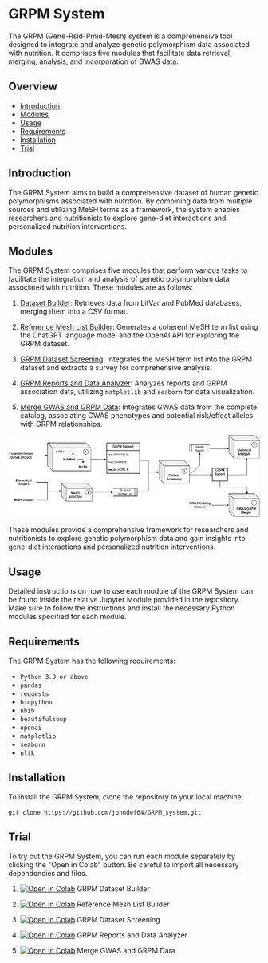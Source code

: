 # GRPM System

The GRPM (Gene-Rsid-Pmid-Mesh) system is a comprehensive tool designed to integrate and analyze genetic polymorphism data associated with nutrition. It comprises five modules that facilitate data retrieval, merging, analysis, and incorporation of GWAS data.

## Overview

- [Introduction](#introduction)
- [Modules](#modules)
- [Usage](#usage)
- [Requirements](#requirements)
- [Installation](#installation)
- [Trial](#trial)

## Introduction

The GRPM System aims to build a comprehensive dataset of human genetic polymorphisms associated with nutrition. By combining data from multiple sources and utilizing MeSH terms as a framework, the system enables researchers and nutritionists to explore gene-diet interactions and personalized nutrition interventions.


## Modules

The GRPM System comprises five modules that perform various tasks to facilitate the integration and analysis of genetic polymorphism data associated with nutrition. These modules are as follows:

1. [Dataset Builder](https://github.com/johndef64/GRPM_system/blob/main/GRPM_01_dataset_builder.ipynb): Retrieves data from LitVar and PubMed databases, merging them into a CSV format. 

2. [Reference Mesh List Builder](https://github.com/johndef64/GRPM_system/blob/main/GRPM_02_ref-mesh_builder.ipynb): Generates a coherent MeSH term list using the ChatGPT language model and the OpenAI API for exploring the GRPM dataset. 

3. [GRPM Dataset Screening](https://github.com/johndef64/GRPM_system/blob/main/GRPM_03_dataset_survey.ipynb): Integrates the MeSH term list into the GRPM dataset and extracts a survey for comprehensive analysis. 

4. [GRPM Reports and Data Analyzer](https://github.com/johndef64/GRPM_system/blob/main/GRPM_04_grpm-data_analyzer.ipynb): Analyzes reports and GRPM association data, utilizing `matplotlib` and `seaborn` for data visualization. 

5. [Merge GWAS and GRPM Data](https://github.com/johndef64/GRPM_system/blob/main/GRPM_05_gwas_grpm_merger.ipynb): Integrates GWAS data from the complete catalog, associating GWAS phenotypes and potential risk/effect alleles with GRPM relationships. 


![GRPM system: Integrating Genetic Polymorphism Data with PMIDs and MeSH Terms to Retrieve Genes and rsIDs for Biomedical Research Fields. GRPM Dataset: pcg, protein coding genes; rna, RNA genes; pseudo, presudogenes; in parentheses, dataset shape.](grpm_system.png)

These modules provide a comprehensive framework for researchers and nutritionists to explore genetic polymorphism data and gain insights into gene-diet interactions and personalized nutrition interventions.

## Usage

Detailed instructions on how to use each module of the GRPM System can be found inside the relative Jupyter Module provided in the repository. Make sure to follow the instructions and install the necessary Python modules specified for each module.

## Requirements

The GRPM System has the following requirements:

- `Python 3.9 or above`
- `pandas`
- `requests`
- `biopython`
- `nbib`
- `beautifulsoup`
- `openai`
- `matplotlib`
- `seaborn`
- `nltk`


## Installation

To install the GRPM System, clone the repository to your local machine:

```
git clone https://github.com/johndef64/GRPM_system.git
```


## Trial

To try out the GRPM System, you can run each module separately by clicking the "Open in Colab" button. Be careful to import all necessary dependencies and files.

1. [![Open In Colab](https://colab.research.google.com/assets/colab-badge.svg)](https://colab.research.google.com/github/johndef64/GRPM_system/blob/main/GRPM_01_dataset_builder.ipynb) GRPM Dataset Builder 

2.  [![Open In Colab](https://colab.research.google.com/assets/colab-badge.svg)](https://colab.research.google.com/github/johndef64/GRPM_system/blob/main/GRPM_02_ref-mesh_builder.ipynb) Reference Mesh List Builder

3. [![Open In Colab](https://colab.research.google.com/assets/colab-badge.svg)](https://colab.research.google.com/github/johndef64/GRPM_system/blob/main/GRPM_03_dataset_survey.ipynb) GRPM Dataset Screening

4. [![Open In Colab](https://colab.research.google.com/assets/colab-badge.svg)](https://colab.research.google.com/github/johndef64/GRPM_system/blob/main/GRPM_04_grpm-data_analyzer.ipynb) GRPM Reports and Data Analyzer

5. [![Open In Colab](https://colab.research.google.com/assets/colab-badge.svg)](https://colab.research.google.com/github/johndef64/GRPM_system/blob/main/GRPM_05_gwas_grpm_merger.ipynb) Merge GWAS and GRPM Data

